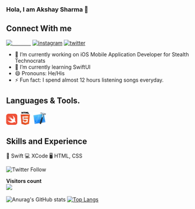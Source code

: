 ### Hola, I am Akshay Sharma 👋


## Connect With me
[<img src='https://cdn.jsdelivr.net/npm/simple-icons@3.0.1/icons/linkedin.svg' alt='linkedin' height='30' style="color: white">](https://www.linkedin.com/in/Akshay(Akki)Sharma/) 
[<img src='https://cdn.jsdelivr.net/npm/simple-icons@3.0.1/icons/instagram.svg' alt='instagram' height='30'>](https://www.instagram.com/official_akshaysharma.as/)
[<img src='https://cdn.jsdelivr.net/npm/simple-icons@3.0.1/icons/twitter.svg' alt='twitter' height='30'>](https://twitter.com/@itsSharma2230)  


- 🔭 I’m currently working on iOS Mobile Application Developer for Stealth Technocrats
- 🌱 I’m currently learning SwiftUI
- 😄 Pronouns: He/His
- ⚡ Fun fact: I spend almost 12 hours listening songs everyday.

## Languages & Tools.
<img src="https://raw.githubusercontent.com/github/explore/80688e429a7d4ef2fca1e82350fe8e3517d3494d/topics/swift/swift.png" height='30' > <img src="https://raw.githubusercontent.com/github/explore/80688e429a7d4ef2fca1e82350fe8e3517d3494d/topics/html/html.png" height='35' > <img src="https://raw.githubusercontent.com/github/explore/80688e429a7d4ef2fca1e82350fe8e3517d3494d/topics/xcode/xcode.png" height='35' >


## Skills and Experience
💫 Swift
💻 XCode
🖥 HTML, CSS

![Twitter Follow](https://img.shields.io/twitter/follow/itsSharma2230?style=social)

<p align="left"> 
  <b>Visitors count</b><br>
  <img src="https://profile-counter.glitch.me/AkshaySharma2230/count.svg" />
</p>


![Anurag's GitHub stats](https://github-readme-stats.vercel.app/api?username=AkshaySharma2230&show_icons=true&theme=dark)   [![Top Langs](https://github-readme-stats.vercel.app/api/top-langs/?username=AkshaySharma2230&layout=compact)](https://github.com/AkshaySharma2230/github-readme-stats)

